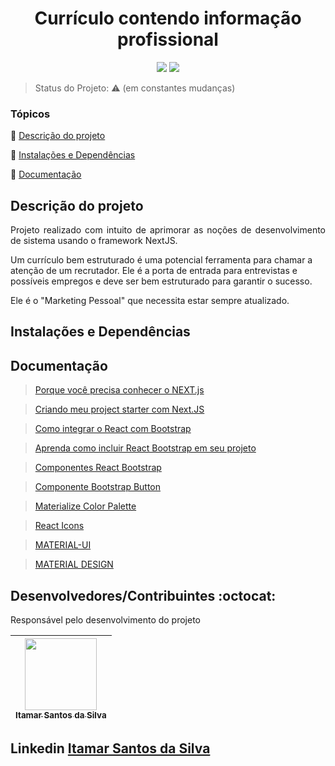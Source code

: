 <h1 align="center">Currículo contendo informação profissional</h1> 

<p align="center">
  <img src="https://img.shields.io/static/v1?label=&message=react.JS&color=blue&style=for-the-badge&logo=REACTJS"/>
  <img src="https://img.shields.io/static/v1?label=&message=next.JS&color=black&style=for-the-badge&logo=NEXTJS"/>
</p>

> Status do Projeto: :warning: (em constantes mudanças)

### Tópicos 

:small_blue_diamond: [Descrição do projeto](#descrição-do-projeto)

:small_blue_diamond: [Instalações e Dependências](#instalações-e-dependências)

:small_blue_diamond: [Documentação](#documentação)

## Descrição do projeto 

<p align="justify">
Projeto realizado com intuito de aprimorar as noções de desenvolvimento de sistema usando o framework NextJS. 

Um currículo bem estruturado é uma potencial ferramenta para chamar a atenção de um recrutador. Ele é a porta de entrada para entrevistas e possíveis empregos e deve ser bem estruturado para garantir o sucesso.

Ele é o "Marketing Pessoal" que necessita estar sempre atualizado.
</p>

## Instalações e Dependências

## Documentação

> <a href="https://medium.com/matilha-est%C3%BAdio/porque-voc%C3%AA-precisa-conhecer-o-next-js-358f6ba4c1ee" target="_blank">Porque você precisa conhecer o NEXT.js</a>

> <a href="https://dev.to/caiomdias/criando-meu-primeiro-project-starter-com-next-js-2fii" target="_blank">Criando meu project starter com Next.JS</a>

> <a href="https://www.youtube.com/watch?v=90EGEu8tqY8" target="_blank">Como integrar o React com Bootstrap</a>

> <a href="https://react-bootstrap.github.io/getting-started/introduction" target="_blank">Aprenda como incluir React Bootstrap em seu projeto</a>

> <a href="https://reactstrap.github.io/" target="_blank">Componentes React Bootstrap</a>

> <a href="https://mdbootstrap.com/docs/standard/components/buttons/" target="_blank">Componente Bootstrap Button</a>

> <a href="https://materializecss.com/color.html" target="_blank">Materialize Color Palette</a>

> <a href="https://react-icons.github.io/react-icons/" target="_blank">React Icons</a>

> <a href="https://material-ui.com/pt/" target="_blank">MATERIAL-UI</a>

> <a href="https://material.io/components/bottom-navigation" target="_blank">MATERIAL DESIGN</a>

## Desenvolvedores/Contribuintes :octocat:

Responsável pelo desenvolvimento do projeto

| [<img src="https://avatars0.githubusercontent.com/u/54650669?s=460&u=256c0c28b9d5560d21d734ceedb09439a7521cc2&v=4" width=115><br><sub>Itamar Santos da Silva</sub>](https://github.com/itamar1986) |
| :---: |

## Linkedin <a href="https://www.linkedin.com/in/itamar-santos-da-silva-463b0a176" target="_blank"> Itamar Santos da Silva</a>